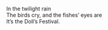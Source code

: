 In the twilight rain    
The birds cry, and the fishes’ eyes are     
It’s the Doll’s Festival.    

